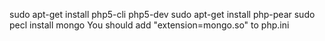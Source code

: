 sudo apt-get install php5-cli php5-dev
sudo apt-get install php-pear
sudo pecl install mongo
You should add "extension=mongo.so" to php.ini
